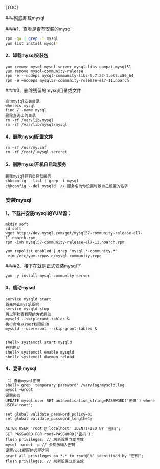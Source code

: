 [TOC]

###彻底卸载mysql

####1、查看是否有安装的mysql

```sh
rpm -qa | grep -i mysql
yum list install mysql*
```

#### 2、卸载mysql安装包

```shell
yum remove mysql mysql-server mysql-libs compat-mysql51
yum remove mysql-community-release
rpm -e --nodeps mysql-community-libs-5.7.22-1.el7.x86_64
rpm -e –nodeps mysql57-community-release-el7-11.noarch
```

####3、删除残留的mysql目录或文件

```shell
查询mysql安装目录
whereis mysql
find / -name mysql
删除查询出的目录
rm -rf /var/lib/mysql
rm -rf /var/lib/mysql/mysql
```

#### 4、删除mysql配置文件

```shell
rm –rf /usr/my.cnf
rm -rf /root/.mysql_sercret  
```

#### 5、删除mysql开机自启动服务

```shell
删除mysql开机自启动服务
chkconfig --list | grep -i mysql
chkconfig --del mysqld  // 服务名为你设置时候自己设置的名字
```

### 安装mysql

#### 1、下载并安装mysql的YUM源：

```shell
mkdir soft
cd soft
wget http://dev.mysql.com/get/mysql57-community-release-el7-11.noarch.rpm
rpm -ivh mysql57-community-release-el7-11.noarch.rpm

yum repolist enabled | grep "mysql.*-community.*"
 vim /etc/yum.repos.d/mysql-community.repo
```

####2、接下在就是正式安装mysql了

```shell
yum -y install mysql-community-server
```

#### 3、启动mysql

```shell
service mysqld start
首先停止mysql服务
service mysqld stop
再以不检查权限的方式启动
mysqld --skip-grant-tables &
执行命令以root权限启动
mysqld --user=root --skip-grant-tables &


shell> systemctl start mysqld
开机启动
shell> systemctl enable mysqld
shell> systemctl daemon-reload

```

#### 4、登录 mysql

```shell
 1）查看mysql密码
shell> grep 'temporary password' /var/log/mysqld.log
mysql –uroot
设置密码
UPDATE mysql.user SET authentication_string=PASSWORD('密码') where USER='root';

set global validate_password_policy=0;
set global validate_password_length=4;

ALTER USER 'root'@'localhost' IDENTIFIED BY '密码';
SET PASSWORD FOR root=PASSWORD('密码');
flush privileges; // 刷新设置立即生效
mysql -uroot –p // 会提示输入密码
设置root权限的远程访问
grant all privileges on *.* to root@"%" identified by "密码";
flush privileges; // 刷新设置立即生效
```







